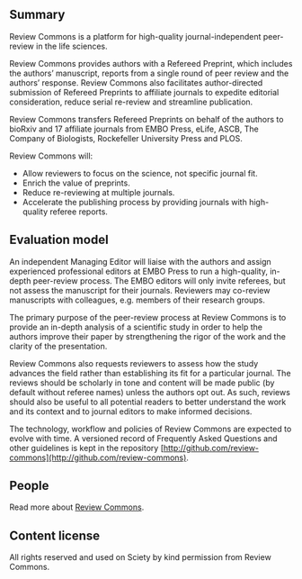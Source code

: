 ## Summary

Review Commons is a platform for high-quality journal-independent peer-review in the life sciences.

Review Commons provides authors with a Refereed Preprint, which includes the authors’ manuscript, reports from a single round of peer review and the authors’ response. Review Commons also facilitates author-directed submission of Refereed Preprints to affiliate journals to expedite editorial consideration, reduce serial re-review and streamline publication.

Review Commons transfers Refereed Preprints on behalf of the authors to bioRxiv and 17 affiliate journals from EMBO Press, eLife, ASCB, The Company of Biologists, Rockefeller University Press and PLOS.

Review Commons will:

*   Allow reviewers to focus on the science, not specific journal fit.
*   Enrich the value of preprints.
*   Reduce re-reviewing at multiple journals.
*   Accelerate the publishing process by providing journals with high-quality referee reports.

## Evaluation model

An independent Managing Editor will liaise with the authors and assign experienced professional editors at EMBO Press to run a high-quality, in-depth peer-review process. The EMBO editors will only invite referees, but not assess the manuscript for their journals. Reviewers may co-review manuscripts with colleagues, e.g. members of their research groups.

The primary purpose of the peer-review process at Review Commons is to provide an in-depth analysis of a scientific study in order to help the authors improve their paper by strengthening the rigor of the work and the clarity of the presentation.

Review Commons also requests reviewers to assess how the study advances the field rather than establishing its fit for a particular journal. The reviews should be scholarly in tone and content will be made public (by default without referee names) unless the authors opt out. As such, reviews should also be useful to all potential readers to better understand the work and its context and to journal editors to make informed decisions.

The technology, workflow and policies of Review Commons are expected to evolve with time. A versioned record of Frequently Asked Questions and other guidelines is kept in the repository [http://github.com/review-commons](http://github.com/review-commons).

## People

Read more about [Review Commons](https://www.reviewcommons.org/editors-and-board/).

## Content license

All rights reserved and used on Sciety by kind permission from Review Commons.
